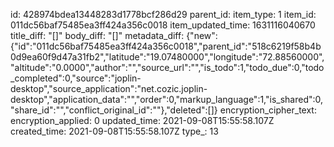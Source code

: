 id: 428974bdea13448283d1778bcf286d29
parent_id: 
item_type: 1
item_id: 011dc56baf75485ea3ff424a356c0018
item_updated_time: 1631116040670
title_diff: "[]"
body_diff: "[]"
metadata_diff: {"new":{"id":"011dc56baf75485ea3ff424a356c0018","parent_id":"518c6219f58b4b0d9ea60f9d47a31fb2","latitude":"19.07480000","longitude":"72.88560000","altitude":"0.0000","author":"","source_url":"","is_todo":1,"todo_due":0,"todo_completed":0,"source":"joplin-desktop","source_application":"net.cozic.joplin-desktop","application_data":"","order":0,"markup_language":1,"is_shared":0,"share_id":"","conflict_original_id":""},"deleted":[]}
encryption_cipher_text: 
encryption_applied: 0
updated_time: 2021-09-08T15:55:58.107Z
created_time: 2021-09-08T15:55:58.107Z
type_: 13